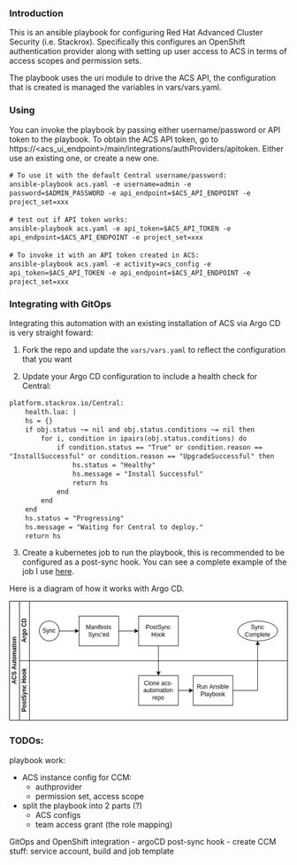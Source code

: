 ### Introduction

This is an ansible playbook for configuring Red Hat Advanced Cluster Security (i.e. Stackrox). Specifically this configures an OpenShift authentication provider along with setting up user access to ACS in terms of access scopes and permission sets.

The playbook uses the uri module to drive the ACS API, the configuration that is created is managed the variables in vars/vars.yaml.

### Using

You can invoke the playbook by passing either username/password or API token to the playbook. To obtain the ACS API token, go to https://<acs_ui_endpoint>/main/integrations/authProviders/apitoken. Either use an existing one, or create a new one.

```shell
# To use it with the default Central username/password:
ansible-playbook acs.yaml -e username=admin -e password=$ADMIN_PASSWORD -e api_endpoint=$ACS_API_ENDPOINT -e project_set=xxx

# test out if API token works:
ansible-playbook acs.yaml -e api_token=$ACS_API_TOKEN -e api_endpoint=$ACS_API_ENDPOINT -e project_set=xxx

# To invoke it with an API token created in ACS:
ansible-playbook acs.yaml -e activity=acs_config -e api_token=$ACS_API_TOKEN -e api_endpoint=$ACS_API_ENDPOINT -e project_set=xxx

```


### Integrating with GitOps

Integrating this automation with an existing installation of ACS via Argo CD is very straight foward:

1. Fork the repo and update the `vars/vars.yaml` to reflect the configuration that you want

2. Update your Argo CD configuration to include a health check for Central:

```
platform.stackrox.io/Central:
    health.lua: |
    hs = {}
    if obj.status ~= nil and obj.status.conditions ~= nil then
        for i, condition in ipairs(obj.status.conditions) do
            if condition.status == "True" or condition.reason == "InstallSuccessful" or condition.reason == "UpgradeSuccessful" then
                hs.status = "Healthy"
                hs.message = "Install Successful"
                return hs
            end
        end
    end
    hs.status = "Progressing"
    hs.message = "Waiting for Central to deploy."
    return hs
```

3. Create a kubernetes job to run the playbook, this is recommended to be configured as a post-sync hook. You can see a complete example of the job I use [here](https://github.com/gnunn-gitops/cluster-config/blob/main/components/apps/acs-operator/overlays/oauth/init-acs.yaml).

Here is a diagram of how it works with Argo CD.

![GitOps Flow](docs/img/gitops-flow.png)


### TODOs:
playbook work:
- ACS instance config for CCM:
    - authprovider
    - permission set, access scope
- split the playbook into 2 parts (?)
    - ACS configs
    - team access grant (the role mapping)

GitOps and OpenShift integration
    - argoCD post-sync hook
    - create CCM stuff: service account, build and job template

